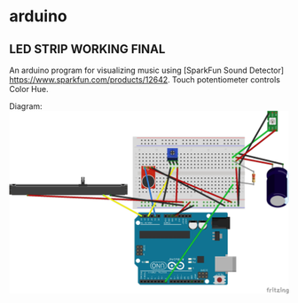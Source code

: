 # arduino
## LED STRIP WORKING FINAL
An arduino program for visualizing music using [SparkFun Sound Detector] https://www.sparkfun.com/products/12642.
Touch potentiometer controls Color Hue.

Diagram:
![circuit diagram](https://github.com/clayton-kenney/arduino/blob/master/Music%20Visualizer_bb.jpg "Circuit Diagram")
